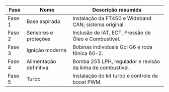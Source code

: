 | Fase | Nome | Descrição resumida |
|-------|------|---------------------|
| <span class="d-inline-block p-2 mr-1 v-align-middle bg-green-000"></span> Fase 1 | Base aspirada | Instalação da FT450 e Wideband CAN; sistema original. |
| <span class="d-inline-block p-2 mr-1 v-align-middle bg-blue-000"></span> Fase 2 | Sensores e proteções | Inclusão de IAT, ECT, Pressão de Óleo e Combustível. |
| <span class="d-inline-block p-2 mr-1 v-align-middle bg-yellow-000"></span> Fase 3 | Ignição moderna | Bobinas individuais Gol G6 e roda fônica 60-2. |
| <span class="d-inline-block p-2 mr-1 v-align-middle bg-red-000"></span> Fase 4 | Alimentação definitiva | Bomba 255 LPH, regulador e revisão da linha de combustível. |
| <span class="d-inline-block p-2 mr-1 v-align-middle bg-purple-000"></span> Fase 5 | Turbo | Instalação do kit turbo e controle de boost PWM. |